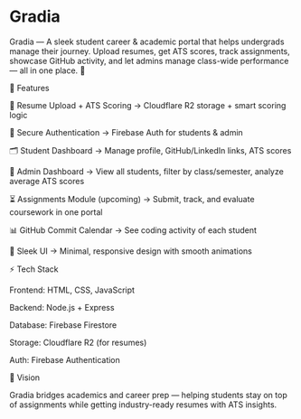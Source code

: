 # Gradia
Gradia — A sleek student career &amp; academic portal that helps undergrads manage their journey. Upload resumes, get ATS scores, track assignments, showcase GitHub activity, and let admins manage class-wide performance — all in one place. 🚀

📌 Features

📄 Resume Upload + ATS Scoring → Cloudflare R2 storage + smart scoring logic

🔐 Secure Authentication → Firebase Auth for students & admin

🗂️ Student Dashboard → Manage profile, GitHub/LinkedIn links, ATS scores

🏫 Admin Dashboard → View all students, filter by class/semester, analyze average ATS scores

⏳ Assignments Module (upcoming) → Submit, track, and evaluate coursework in one portal

📊 GitHub Commit Calendar → See coding activity of each student

🎨 Sleek UI → Minimal, responsive design with smooth animations

⚡ Tech Stack

Frontend: HTML, CSS, JavaScript

Backend: Node.js + Express

Database: Firebase Firestore

Storage: Cloudflare R2 (for resumes)

Auth: Firebase Authentication

🚀 Vision

Gradia bridges academics and career prep — helping students stay on top of assignments while getting industry-ready resumes with ATS insights.
